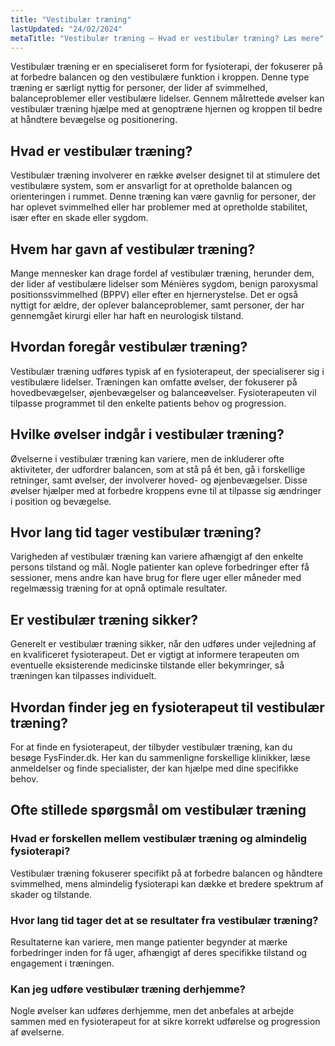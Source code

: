 ```yaml
---
title: "Vestibulær træning"
lastUpdated: "24/02/2024"
metaTitle: "Vestibulær træning – Hvad er vestibulær træning? Læs mere"
---
```


Vestibulær træning er en specialiseret form for fysioterapi, der fokuserer på at forbedre balancen og den vestibulære funktion i kroppen. Denne type træning er særligt nyttig for personer, der lider af svimmelhed, balanceproblemer eller vestibulære lidelser. Gennem målrettede øvelser kan vestibulær træning hjælpe med at genoptræne hjernen og kroppen til bedre at håndtere bevægelse og positionering.

## Hvad er vestibulær træning?

Vestibulær træning involverer en række øvelser designet til at stimulere det vestibulære system, som er ansvarligt for at opretholde balancen og orienteringen i rummet. Denne træning kan være gavnlig for personer, der har oplevet svimmelhed eller har problemer med at opretholde stabilitet, især efter en skade eller sygdom.

## Hvem har gavn af vestibulær træning?

Mange mennesker kan drage fordel af vestibulær træning, herunder dem, der lider af vestibulære lidelser som Ménières sygdom, benign paroxysmal positionssvimmelhed (BPPV) eller efter en hjernerystelse. Det er også nyttigt for ældre, der oplever balanceproblemer, samt personer, der har gennemgået kirurgi eller har haft en neurologisk tilstand.

## Hvordan foregår vestibulær træning?

Vestibulær træning udføres typisk af en fysioterapeut, der specialiserer sig i vestibulære lidelser. Træningen kan omfatte øvelser, der fokuserer på hovedbevægelser, øjenbevægelser og balanceøvelser. Fysioterapeuten vil tilpasse programmet til den enkelte patients behov og progression.

## Hvilke øvelser indgår i vestibulær træning?

Øvelserne i vestibulær træning kan variere, men de inkluderer ofte aktiviteter, der udfordrer balancen, som at stå på ét ben, gå i forskellige retninger, samt øvelser, der involverer hoved- og øjenbevægelser. Disse øvelser hjælper med at forbedre kroppens evne til at tilpasse sig ændringer i position og bevægelse.

## Hvor lang tid tager vestibulær træning?

Varigheden af vestibulær træning kan variere afhængigt af den enkelte persons tilstand og mål. Nogle patienter kan opleve forbedringer efter få sessioner, mens andre kan have brug for flere uger eller måneder med regelmæssig træning for at opnå optimale resultater.

## Er vestibulær træning sikker?

Generelt er vestibulær træning sikker, når den udføres under vejledning af en kvalificeret fysioterapeut. Det er vigtigt at informere terapeuten om eventuelle eksisterende medicinske tilstande eller bekymringer, så træningen kan tilpasses individuelt.

## Hvordan finder jeg en fysioterapeut til vestibulær træning?

For at finde en fysioterapeut, der tilbyder vestibulær træning, kan du besøge FysFinder.dk. Her kan du sammenligne forskellige klinikker, læse anmeldelser og finde specialister, der kan hjælpe med dine specifikke behov.

## Ofte stillede spørgsmål om vestibulær træning

### Hvad er forskellen mellem vestibulær træning og almindelig fysioterapi?

Vestibulær træning fokuserer specifikt på at forbedre balancen og håndtere svimmelhed, mens almindelig fysioterapi kan dække et bredere spektrum af skader og tilstande.

### Hvor lang tid tager det at se resultater fra vestibulær træning?

Resultaterne kan variere, men mange patienter begynder at mærke forbedringer inden for få uger, afhængigt af deres specifikke tilstand og engagement i træningen.

### Kan jeg udføre vestibulær træning derhjemme?

Nogle øvelser kan udføres derhjemme, men det anbefales at arbejde sammen med en fysioterapeut for at sikre korrekt udførelse og progression af øvelserne.